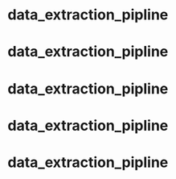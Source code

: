 # data_extraction_pipline
# data_extraction_pipline
# data_extraction_pipline
# data_extraction_pipline
# data_extraction_pipline
